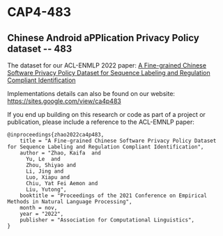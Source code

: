 #  CAP4-483
## **C**hinese **A**ndroid a**PP**lication **P**rivacy **P**olicy dataset -- 483

The dataset for our ACL-ENMLP 2022 paper:  [A Fine-grained Chinese Software Privacy Policy Dataset for Sequence Labeling and Regulation Compliant Identification](https://aclanthology.org/events/emnlp-2022/#2022-emnlp-main)


Implementations details can also be found on our website: 
https://sites.google.com/view/ca4p483

If you end up building on this research or code as part of a project or publication, please include a reference to the ACL-EMNLP paper:

```
@inproceedings{zhao2022ca4p483,
    title = "A Fine-grained Chinese Software Privacy Policy Dataset for Sequence Labeling and Regulation Compliant Identification",
    author = "Zhao, Kaifa  and
      Yu, Le  and
      Zhou, Shiyao and
      Li, Jing and
      Luo, Xiapu and 
      Chiu, Yat Fei Aemon and
      Liu, Yutong",
    booktitle = "Proceedings of the 2021 Conference on Empirical Methods in Natural Language Processing",
    month = nov,
    year = "2022",
    publisher = "Association for Computational Linguistics",
}
```
